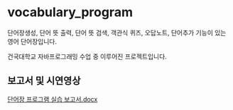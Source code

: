# vocabulary_program
단어장생성, 단어 뜻 출력, 단어 뜻 검색, 객관식 퀴즈, 오답노트, 단어추가 기능이 있는 영어 단어장입니다.

건국대학교 자바프로그래밍 수업 중 이루어진 프로젝트입니다.

## 보고서 및 시연영상
[단어장 프로그램 실습 보고서.docx](https://github.com/lee-june-young/vocabulary_program/files/8146717/lee-june-young.docx)

